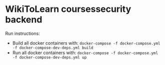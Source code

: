 # WikiToLearn coursessecurity backend

Run instructions:

* Build all docker containers with: `docker-compose -f docker-compose.yml  -f docker-compose-dev-deps.yml build`
* Run all docker containers with: `docker-compose -f docker-compose.yml  -f docker-compose-dev-deps.yml up`
